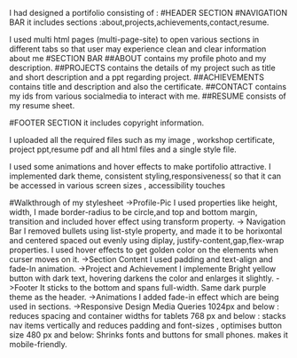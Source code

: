  I had designed a portifolio consisting of : #HEADER SECTION #NAVIGATION BAR it includes sections :about,projects,achievements,contact,resume.

I used multi html pages (multi-page-site) to open various sections in different tabs so that user may experience clean and clear information about me #SECTION BAR ##ABOUT contains my profile photo and my description. ##PROJECTS contains the details of my project such as title and short description and a ppt regarding project. ##ACHIEVEMENTS contains title and description and also the certificate. ##CONTACT contains my ids from various socialmedia to interact with me. ##RESUME consists of my resume sheet.

#FOOTER SECTION it includes copyright information.

I uploaded all the required files such as my image , workshop certificate, project ppt,resume pdf and all html files and a single style file.

I used some animations and hover effects to make portifolio attractive. I implemented dark theme, consistent styling,responsiveness( so that it can be accessed in various screen sizes , accessibility touches

#Walkthrough of my stylesheet ->Profile-Pic I used properties like height, width, I made border-radius to be circle,and top and bottom margin, transition and included hover effect using transform property. -> Navigation Bar I removed bullets using list-style property, and made it to be horixontal and centered spaced out evenly using diplay, justify-content,gap,flex-wrap properties. I used hover effects to get golden color on the elements when curser moves on it. ->Section Content I used padding and text-align and fade-In animation. ->Project and Achievement I implemente Bright yellow button with dark text, hovering darkens the color and enlarges it slightly. ->Footer It sticks to the bottom and spans full-width. Same dark purple theme as the header. ->Animations I added fade-in effect which are being used in sections. ->Responsive Design Media Queries 1024px and below : reduces spacing and container widths for tablets 768 px and below : stacks nav items vertically and reduces padding and font-sizes , optimises button size 480 px and below: Shrinks fonts and buttons for small phones. makes it mobile-friendly.
